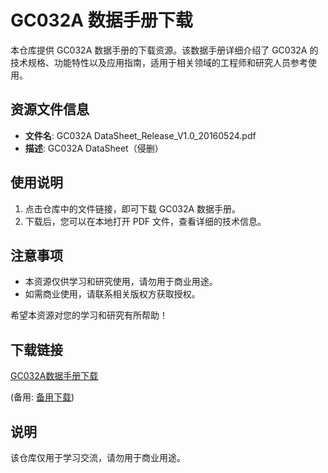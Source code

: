# GC032A 数据手册下载

本仓库提供 GC032A 数据手册的下载资源。该数据手册详细介绍了 GC032A 的技术规格、功能特性以及应用指南，适用于相关领域的工程师和研究人员参考使用。

## 资源文件信息

- **文件名**: GC032A DataSheet_Release_V1.0_20160524.pdf
- **描述**: GC032A DataSheet（侵删）

## 使用说明

1. 点击仓库中的文件链接，即可下载 GC032A 数据手册。
2. 下载后，您可以在本地打开 PDF 文件，查看详细的技术信息。

## 注意事项

- 本资源仅供学习和研究使用，请勿用于商业用途。
- 如需商业使用，请联系相关版权方获取授权。

希望本资源对您的学习和研究有所帮助！

## 下载链接
[GC032A数据手册下载](https://pan.quark.cn/s/e9c9385bdf6c) 

(备用: [备用下载](https://pan.baidu.com/s/1dkjVqqD6RbDa6fF0CNAM5A?pwd=1234))

## 说明

该仓库仅用于学习交流，请勿用于商业用途。

